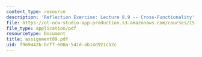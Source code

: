 ```yaml
---
content_type: resource
description: 'Reflection Exercise: Lecture 8,9 -- Cross-Functionality'
file: https://ol-ocw-studio-app-production.s3.amazonaws.com/courses/15-351-managing-the-innovation-process-fall-2002/f969442bbcff608a541dab14d921cb2c_assignment89.pdf
file_type: application/pdf
resourcetype: Document
title: assignment89.pdf
uid: f969442b-bcff-608a-541d-ab14d921cb2c
---
```

